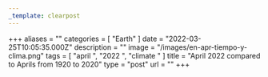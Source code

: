```yaml
---
_template: clearpost
---
```



+++
aliases = ""
categories = [ "Earth" ]
date = "2022-03-25T10:05:35.000Z"
description = ""
image = "/images/en-apr-tiempo-y-clima.png"
tags = [ "april ", "2022 ", "climate " ]
title = "April 2022 compared to Aprils from 1920 to 2020"
type = "post"
url = ""
+++



